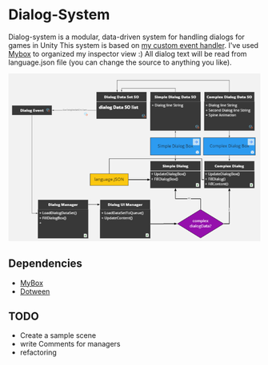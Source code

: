 # Dialog-System
Dialog-system is a modular, data-driven system for handling dialogs for games in Unity
This system is based on [my custom event handler](https://github.com/AmirArdroudi/unity-custom-eventhandler').
I've used [Mybox](https://github.com/Deadcows/MyBox) to organized my inspector view :)
All dialog text will be read from language.json file (you can change the source to anything you like).

![an overview of the dialog-system](img/dialogSystem.png)


## Dependencies 
* [MyBox](https://github.com/Deadcows/MyBox)
* [Dotween](http://dotween.demigiant.com/download.php)


TODO
---
- Create a sample scene 
- write Comments for managers
- refactoring 

